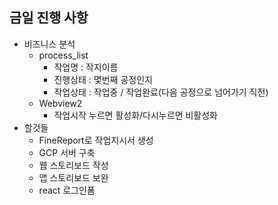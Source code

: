 ## 금일 진행 사항

- 비즈니스 분석
    - process_list
        - 작업명 : 작지이름
        - 진행상태 : 몇번째 공정인지
        - 작업상태 : 작업중 / 작업완료(다음 공정으로 넘어가기 직전)
    - Webview2
        - 작업시작 누르면 활성화/다시누르면 비활성화
- 할것들
    - FineReport로 작업지시서 생성
    - GCP 서버 구축
    - 웹 스토리보드 작성
    - 앱 스토리보드 보완
    - react 로그인폼
